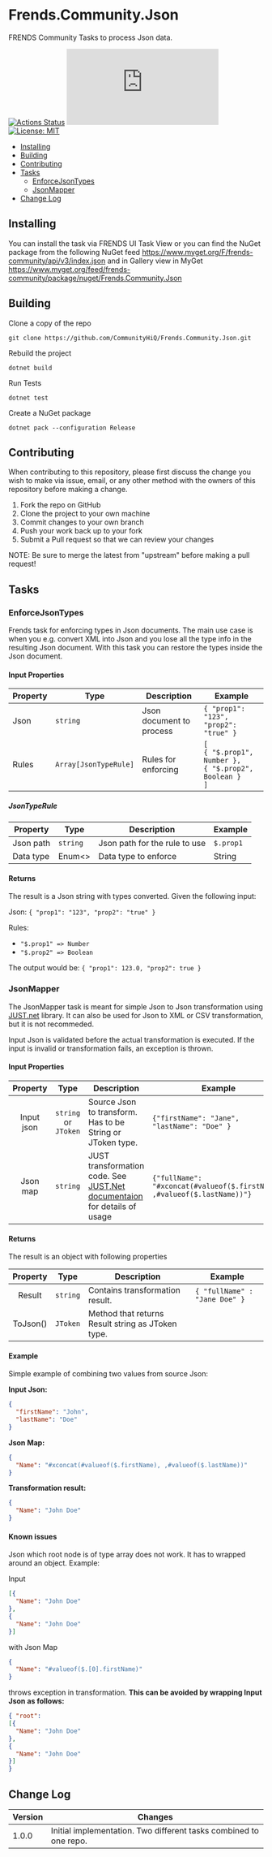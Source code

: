 # Frends.Community.Json

FRENDS Community Tasks to process Json data.

[![Actions Status](https://github.com/CommunityHiQ/Frends.Community.Json/.github/workflows/PackAndPushAfterMerge/badge.svg)](https://github.com/CommunityHiQ/Frends.Community.Json/actions) ![MyGet](https://img.shields.io/myget/frends-community/v/Frends.Community.Json) [![License: MIT](https://img.shields.io/badge/License-MIT-yellow.svg)](https://opensource.org/licenses/MIT) 

- [Installing](#installing)
- [Building](#building)
- [Contributing](#contributing)
- [Tasks](#Tasks)
     - [EnforceJsonTypes](#EnforceJsonTypes)
     - [JsonMapper](#JsonMapper)
- [Change Log](#change-log)

## Installing

You can install the task via FRENDS UI Task View or you can find the NuGet package from the following NuGet feed
https://www.myget.org/F/frends-community/api/v3/index.json and in Gallery view in MyGet https://www.myget.org/feed/frends-community/package/nuget/Frends.Community.Json

## Building

Clone a copy of the repo

`git clone https://github.com/CommunityHiQ/Frends.Community.Json.git`

Rebuild the project

`dotnet build`

Run Tests

`dotnet test`

Create a NuGet package

`dotnet pack --configuration Release`

## Contributing
When contributing to this repository, please first discuss the change you wish to make via issue, email, or any other method with the owners of this repository before making a change.

1. Fork the repo on GitHub
2. Clone the project to your own machine
3. Commit changes to your own branch
4. Push your work back up to your fork
5. Submit a Pull request so that we can review your changes

NOTE: Be sure to merge the latest from "upstream" before making a pull request!

## Tasks

### EnforceJsonTypes

Frends task for enforcing types in Json documents. The main use case is when you e.g. convert XML into Json and you lose all the type info in the resulting Json document. With this task you can restore the types inside the Json document.

#### Input Properties

| Property             | Type                 | Description                          | Example |
| ---------------------| ---------------------| ------------------------------------ | ----- |
| Json | `string` | Json document to process | `{ "prop1": "123", "prop2": "true" }`
| Rules | `Array[JsonTypeRule]` | Rules for enforcing | `[`<br/>`{ "$.prop1", Number },`<br/>`{ "$.prop2", Boolean }`<br/>`]` |

##### JsonTypeRule

| Property             | Type                 | Description                          | Example |
| ---------------------| ---------------------| ------------------------------------ | ----- |
| Json path | `string` | Json path for the rule to use | `$.prop1` |
| Data type | Enum<> | Data type to enforce | String |


#### Returns

The result is a Json string with types converted. Given the following input:

Json:  `{ "prop1": "123", "prop2": "true" }`

Rules:
- `"$.prop1" => Number`
- `"$.prop2" => Boolean`

The output would be: `{ "prop1": 123.0, "prop2": true }`

### JsonMapper

The JsonMapper task is meant for simple Json to Json transformation using [JUST.net](https://github.com/WorkMaze/JUST.net) library. 
It can also be used for Json to XML or CSV transformation, but it is not recommeded.

Input Json is validated before the actual transformation is executed. If the input is invalid or transformation fails, an exception is thrown.

#### Input Properties

| Property     | Type	    | Description    | Example        |
|:------------:|:----------:|----------------|----------------|
| Input json | `string` or `JToken` | Source Json to transform. Has to be String or JToken type. | `{"firstName": "Jane", "lastName": "Doe" }` |
| Json map | `string` | JUST transformation code. See [JUST.Net documentaion](https://github.com/WorkMaze/JUST.net#just) for details of usage | `{"fullName": "#xconcat(#valueof($.firstName), ,#valueof($.lastName))"}` |

#### Returns

The result is an object with following properties

| Property     | Type	    | Description    | Example        |
|:------------:|:----------:|----------------|----------------|
| Result | `string` | Contains transformation result. | `{ "fullName" : "Jane Doe" }` |
| ToJson() | `JToken` | Method that returns Result string as JToken type. | |

#### Example

Simple example of combining two values from source Json:

**Input Json:**
```json
{
  "firstName": "John",
  "lastName": "Doe"
}
```
**Json Map:**
```json
{
  "Name": "#xconcat(#valueof($.firstName), ,#valueof($.lastName))"
}
```

**Transformation result:**
```json
{
  "Name": "John Doe"
}
```

#### Known issues

Json which root node is of type array does not work. It has to wrapped around an object.
Example:

Input
```json
[{
  "Name": "John Doe"
},
{
  "Name": "John Doe"
}]
```
with Json Map
```json
{
  "Name": "#valueof($.[0].firstName)"
}
```
throws exception in transformation. **This can be avoided by wrapping Input Json as follows:**

```json
{ "root":
[{
  "Name": "John Doe"
},
{
  "Name": "John Doe"
}]
}
```

## Change Log

| Version | Changes |
| ------- | ------- |
| 1.0.0   | Initial implementation. Two different tasks combined to one repo. |
